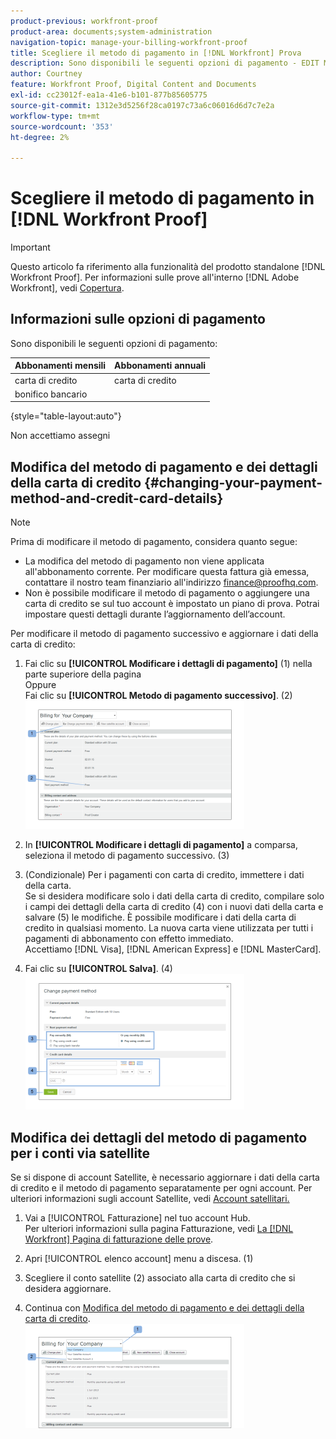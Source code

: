 ```yaml
---
product-previous: workfront-proof
product-area: documents;system-administration
navigation-topic: manage-your-billing-workfront-proof
title: Scegliere il metodo di pagamento in [!DNL Workfront] Prova
description: Sono disponibili le seguenti opzioni di pagamento - EDIT ME.
author: Courtney
feature: Workfront Proof, Digital Content and Documents
exl-id: cc23012f-ea1a-41e6-b101-877b85605775
source-git-commit: 1312e3d5256f28ca0197c73a6c06016d6d7c7e2a
workflow-type: tm+mt
source-wordcount: '353'
ht-degree: 2%

---
```


# Scegliere il metodo di pagamento in [!DNL Workfront Proof]

>[!IMPORTANT]
>
>Questo articolo fa riferimento alla funzionalità del prodotto standalone [!DNL Workfront Proof]. Per informazioni sulle prove all&#39;interno [!DNL Adobe Workfront], vedi [Copertura](../../../review-and-approve-work/proofing/proofing.md).

## Informazioni sulle opzioni di pagamento

Sono disponibili le seguenti opzioni di pagamento:

| **Abbonamenti mensili** | **Abbonamenti annuali** |
|---|---|
| carta di credito | carta di credito |
| bonifico bancario |

{style=&quot;table-layout:auto&quot;}

Non accettiamo assegni

## Modifica del metodo di pagamento e dei dettagli della carta di credito {#changing-your-payment-method-and-credit-card-details}

>[!NOTE]
>
>Prima di modificare il metodo di pagamento, considera quanto segue:
>
>* La modifica del metodo di pagamento non viene applicata all&#39;abbonamento corrente. Per modificare questa fattura già emessa, contattare il nostro team finanziario all&#39;indirizzo [finance@proofhq.com](mailto:finance@proofhq.com).
>* Non è possibile modificare il metodo di pagamento o aggiungere una carta di credito se sul tuo account è impostato un piano di prova. Potrai impostare questi dettagli durante l’aggiornamento dell’account.
>




Per modificare il metodo di pagamento successivo e aggiornare i dati della carta di credito:

1. Fai clic su **[!UICONTROL Modificare i dettagli di pagamento]** (1) nella parte superiore della pagina\
   Oppure\
   Fai clic su **[!UICONTROL Metodo di pagamento successivo]**. (2)\
   ![Payment_and_CC_details1.png](assets/payment-and-cc-details1-350x205.png)

1. In **[!UICONTROL Modificare i dettagli di pagamento]** a comparsa, seleziona il metodo di pagamento successivo. (3)
1. (Condizionale) Per i pagamenti con carta di credito, immettere i dati della carta.\
   Se si desidera modificare solo i dati della carta di credito, compilare solo i campi dei dettagli della carta di credito (4) con i nuovi dati della carta e salvare (5) le modifiche. È possibile modificare i dati della carta di credito in qualsiasi momento. La nuova carta viene utilizzata per tutti i pagamenti di abbonamento con effetto immediato.\
   Accettiamo [!DNL Visa], [!DNL American Express] e [!DNL MasterCard].

1. Fai clic su **[!UICONTROL Salva]**. (4)\
   ![Payment_and_CC_details.png](assets/payment-and-cc-details-350x217.png)

## Modifica dei dettagli del metodo di pagamento per i conti via satellite

Se si dispone di account Satellite, è necessario aggiornare i dati della carta di credito e il metodo di pagamento separatamente per ogni account. Per ulteriori informazioni sugli account Satellite, vedi  [Account satellitari.](https://support.workfront.com/hc/en-us/sections/115000921108-Satellite-accounts)

1. Vai a [!UICONTROL Fatturazione] nel tuo account Hub.\
   Per ulteriori informazioni sulla pagina Fatturazione, vedi [La [!DNL Workfront] Pagina di fatturazione delle prove](../../../workfront-proof/wp-billingsettings/manage-your-billing/wp-billing-page.md).

1. Apri [!UICONTROL elenco account] menu a discesa. (1)
1. Scegliere il conto satellite (2) associato alla carta di credito che si desidera aggiornare.
1. Continua con [Modifica del metodo di pagamento e dei dettagli della carta di credito](#changing-your-payment-method-and-credit-card-details).\
   ![Satellite_Account_Billing_Page.png](assets/satellite-account-billing-page-350x167.png)
